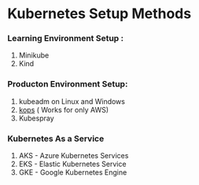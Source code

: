 # Kubernetes Setup Methods


### Learning Environment Setup :
1. Minikube
1. Kind

### Producton Environment Setup:

1. kubeadm on Linux and Windows
1. [kops](./install_kubernetes_cluster_on_aws_use_kops.md) ( Works for only AWS)
1. Kubespray


### Kubernetes As a Service

1. AKS - Azure Kubernetes Services
1. EKS - Elastic Kubernetes Service
1. GKE - Google Kubernetes Engine
